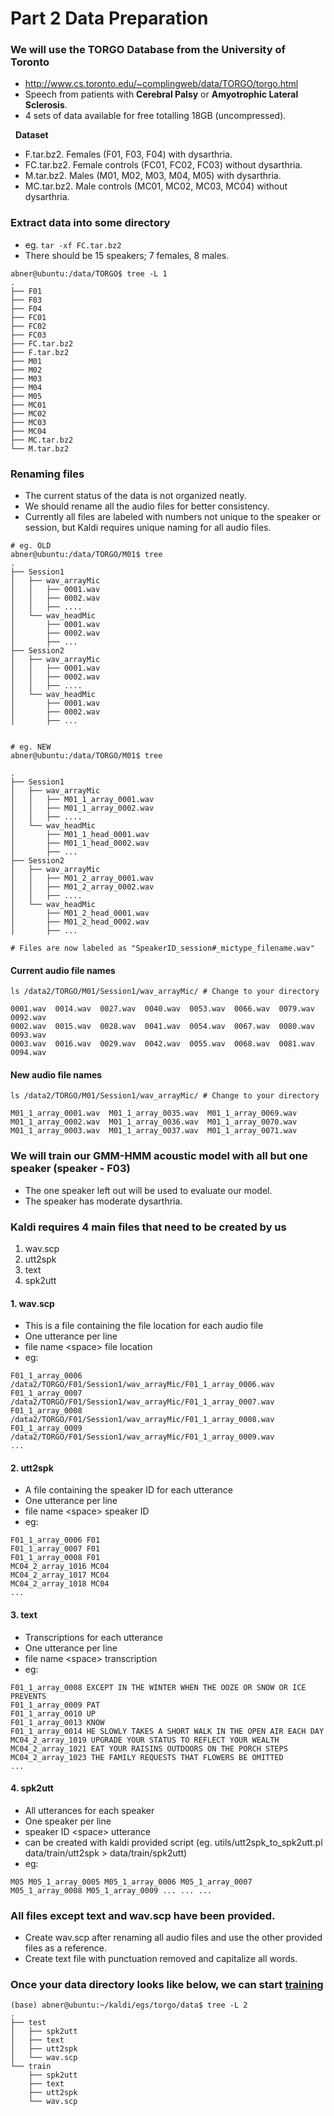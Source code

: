 # Part 2 Data Preparation
### We will use the TORGO Database from the University of Toronto
- http://www.cs.toronto.edu/~complingweb/data/TORGO/torgo.html
- Speech from patients with **Cerebral Palsy** or **Amyotrophic Lateral Sclerosis**.
- 4 sets of data available for free totalling 18GB (uncompressed).

&nbsp;
**Dataset**
- F.tar.bz2. Females (F01, F03, F04) with dysarthria.
- FC.tar.bz2. Female controls (FC01, FC02, FC03) without dysarthria.
- M.tar.bz2. Males (M01, M02, M03, M04, M05) with dysarthria.
- MC.tar.bz2. Male controls (MC01, MC02, MC03, MC04) without dysarthria.

### Extract data into some directory
- eg. ```tar -xf FC.tar.bz2```
- There should be 15 speakers; 7 females, 8 males. 
```
abner@ubuntu:/data/TORGO$ tree -L 1
.
├── F01
├── F03
├── F04
├── FC01
├── FC02
├── FC03
├── FC.tar.bz2
├── F.tar.bz2
├── M01
├── M02
├── M03
├── M04
├── M05
├── MC01
├── MC02
├── MC03
├── MC04
├── MC.tar.bz2
└── M.tar.bz2
```

### Renaming files
- The current status of the data is not organized neatly.
- We should rename all the audio files for better consistency.
- Currently all files are labeled with numbers not unique to the speaker or session, but Kaldi requires unique naming for all audio files.
```
# eg. OLD 
abner@ubuntu:/data/TORGO/M01$ tree
.
├── Session1
│   ├── wav_arrayMic
│   │   ├── 0001.wav
│   │   ├── 0002.wav
│   │   ├── ....
│   └── wav_headMic
│       ├── 0001.wav
│       ├── 0002.wav
│       ├── ...
├── Session2
│   ├── wav_arrayMic
│   │   ├── 0001.wav
│   │   ├── 0002.wav
│   │   ├── ....
│   └── wav_headMic
│       ├── 0001.wav
│       ├── 0002.wav
│       ├── ...


# eg. NEW
abner@ubuntu:/data/TORGO/M01$ tree

.
├── Session1
│   ├── wav_arrayMic
│   │   ├── M01_1_array_0001.wav
│   │   ├── M01_1_array_0002.wav
│   │   ├── ....
│   └── wav_headMic
│       ├── M01_1_head_0001.wav
│       ├── M01_1_head_0002.wav
│       ├── ...
├── Session2
│   ├── wav_arrayMic
│   │   ├── M01_2_array_0001.wav
│   │   ├── M01_2_array_0002.wav
│   │   ├── ....
│   └── wav_headMic
│       ├── M01_2_head_0001.wav
│       ├── M01_2_head_0002.wav
│       ├── ...

# Files are now labeled as "SpeakerID_session#_mictype_filename.wav"
```

#### Current audio file names
```ls /data2/TORGO/M01/Session1/wav_arrayMic/ # Change to your directory```
```
0001.wav  0014.wav  0027.wav  0040.wav	0053.wav  0066.wav  0079.wav  0092.wav
0002.wav  0015.wav  0028.wav  0041.wav	0054.wav  0067.wav  0080.wav  0093.wav
0003.wav  0016.wav  0029.wav  0042.wav	0055.wav  0068.wav  0081.wav  0094.wav
```

#### New audio file names
```ls /data2/TORGO/M01/Session1/wav_arrayMic/ # Change to your directory ```
```
M01_1_array_0001.wav  M01_1_array_0035.wav  M01_1_array_0069.wav
M01_1_array_0002.wav  M01_1_array_0036.wav  M01_1_array_0070.wav
M01_1_array_0003.wav  M01_1_array_0037.wav  M01_1_array_0071.wav
```

### We will train our GMM-HMM acoustic model with all but one speaker (speaker - F03)
- The one speaker left out will be used to evaluate our model.
- The speaker has moderate dysarthria.

### Kaldi requires 4 main files that need to be created by us
1. wav.scp
2. utt2spk
3. text
4. spk2utt 

#### 1. wav.scp
- This is a file containing the file location for each audio file
- One utterance per line
- file name \<space> file location
- eg: <br/>
```
F01_1_array_0006 /data2/TORGO/F01/Session1/wav_arrayMic/F01_1_array_0006.wav
F01_1_array_0007 /data2/TORGO/F01/Session1/wav_arrayMic/F01_1_array_0007.wav
F01_1_array_0008 /data2/TORGO/F01/Session1/wav_arrayMic/F01_1_array_0008.wav
F01_1_array_0009 /data2/TORGO/F01/Session1/wav_arrayMic/F01_1_array_0009.wav
...
```
#### 2. utt2spk
- A file containing the speaker ID for each utterance
- One utterance per line
- file name \<space> speaker ID
- eg: <br/>
```
F01_1_array_0006 F01 
F01_1_array_0007 F01
F01_1_array_0008 F01
MC04_2_array_1016 MC04 
MC04_2_array_1017 MC04 
MC04_2_array_1018 MC04 
...
```

#### 3. text
- Transcriptions for each utterance 
- One utterance per line
- file name \<space> transcription
- eg: <br/> 
```
F01_1_array_0008 EXCEPT IN THE WINTER WHEN THE OOZE OR SNOW OR ICE PREVENTS 
F01_1_array_0009 PAT
F01_1_array_0010 UP 
F01_1_array_0013 KNOW 
F01_1_array_0014 HE SLOWLY TAKES A SHORT WALK IN THE OPEN AIR EACH DAY 
MC04_2_array_1019 UPGRADE YOUR STATUS TO REFLECT YOUR WEALTH
MC04_2_array_1021 EAT YOUR RAISINS OUTDOORS ON THE PORCH STEPS 
MC04_2_array_1023 THE FAMILY REQUESTS THAT FLOWERS BE OMITTED 
...
```
#### 4. spk2utt
- All utterances for each speaker
- One speaker per line
- speaker ID \<space> utterance
- can be created with kaldi provided script (eg. utils/utt2spk_to_spk2utt.pl data/train/utt2spk > data/train/spk2utt) <br/>
- eg: <br/>
```
M05 M05_1_array_0005 M05_1_array_0006 M05_1_array_0007 M05_1_array_0008 M05_1_array_0009 ... ... ...
```
### All files except text and wav.scp have been provided.  
- Create wav.scp after renaming all audio files and use the other provided files as a reference.
- Create text file with punctuation removed and capitalize all words.

### Once your data directory looks like below, we can start [training](https://github.com/abnerLing/Kaldi-Speech_Processing/tree/main/speech%20recognition)
```
(base) abner@ubuntu:~/kaldi/egs/torgo/data$ tree -L 2
.
├── test
│   ├── spk2utt
│   ├── text
│   ├── utt2spk
│   └── wav.scp
└── train
    ├── spk2utt
    ├── text
    ├── utt2spk
    └── wav.scp
```
